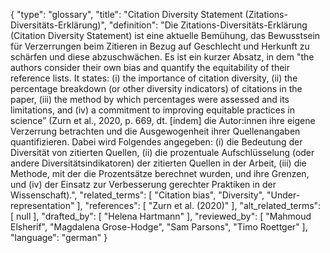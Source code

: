 {
    "type": "glossary",
    "title": "Citation Diversity Statement (Zitations-Diversitäts-Erklärung)",
    "definition": "Die Zitations-Diversitäts-Erklärung (Citation Diversity Statement) ist eine aktuelle Bemühung, das Bewusstsein für Verzerrungen beim Zitieren in Bezug auf Geschlecht und Herkunft zu schärfen und diese abzuschwächen. Es ist ein kurzer Absatz, in dem \"the authors consider their own bias and quantify the equitability of their reference lists. It states: (i) the importance of citation diversity, (ii) the percentage breakdown (or other diversity indicators) of citations in the paper, (iii) the method by which percentages were assessed and its limitations, and (iv) a commitment to improving equitable practices in science” (Zurn et al., 2020, p. 669, dt. [indem] die Autor:innen ihre eigene Verzerrung betrachten und die Ausgewogenheit ihrer Quellenangaben quantifizieren. Dabei wird Folgendes angegeben: (i) die Bedeutung der Diversität von zitierten Quellen, (ii) die prozentuale Aufschlüsselung (oder andere Diversitätsindikatoren) der zitierten Quellen in der Arbeit, (iii) die Methode, mit der die Prozentsätze berechnet wurden, und ihre Grenzen, und (iv) der Einsatz zur Verbesserung gerechter Praktiken in der Wissenschaft).",
    "related_terms": [
        "Citation bias",
        "Diversity",
        "Under-representation"
    ],
    "references": [
        "Zurn et al. (2020)"
    ],
    "alt_related_terms": [
        null
    ],
    "drafted_by": [
        "Helena Hartmann"
    ],
    "reviewed_by": [
        "Mahmoud Elsherif",
        "Magdalena Grose-Hodge",
        "Sam Parsons",
        "Timo Roettger"
    ],
    "language": "german"
}
